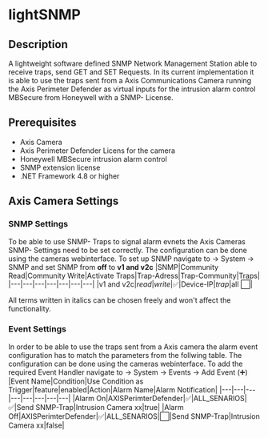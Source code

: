 # lightSNMP
## Description
A lightweight software defined SNMP Network Management Station able to receive traps, send GET and SET Requests.
In its current implementation it is able to use the traps sent from a Axis Communications Camera running the Axis Perimeter Defender as virtual inputs for the intrusion alarm control MBSecure from Honeywell with a SNMP- License.
## Prerequisites
* Axis Camera
* Axis Perimeter Defender Licens for the camera
* Honeywell MBSecure intrusion alarm control
* SNMP extension license
* .NET Framework 4.8 or higher
## Axis Camera Settings
### SNMP Settings
To be able to use SNMP- Traps to signal alarm evnets the Axis Cameras SNMP- Settings need to be set correctly.
The configuration can be done using the cameras webinterface. To set up SNMP navigate to → System → SNMP and set SNMP from __off__ to __v1 and v2c__
|SNMP|Community Read|Community Write|Activate Traps|Trap-Adress|Trap-Community|Traps|
|---|---|---|---|---|---|---|
|v1 and v2c|*read*|*write*|✅|Device-IP|*trap*|all ⬜|

All terms written in italics can be chosen freely and won't affect the functionality.
### Event Settings
In order to be able to use the traps sent from a Axis camera the alarm event configuration has to match the parameters from the follwing table.
The configuration can be done using the cameras webinterface. To add the required Event Handler navigate to → System → Events → Add Event (:heavy_plus_sign:)
|Event Name|Condition|Use Condition as Trigger|feature|enabled|Action|Alarm Name|Alarm Notification|
|---|---|---|---|---|---|---|---|
|Alarm On|AXISPerimterDefender|✅|ALL_SENARIOS|✅|Send SNMP-Trap|Intrusion Camera xx|true|
|Alarm Off|AXISPerimterDefender|✅|ALL_SENARIOS|⬜|Send SNMP-Trap|Intrusion Camera xx|false|

